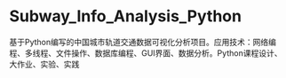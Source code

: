 # Subway_Info_Analysis_Python
基于Python编写的中国城市轨道交通数据可视化分析项目。应用技术：网络编程、多线程、文件操作、数据库编程、GUI界面、数据分析。Python课程设计、大作业、实验、实践
